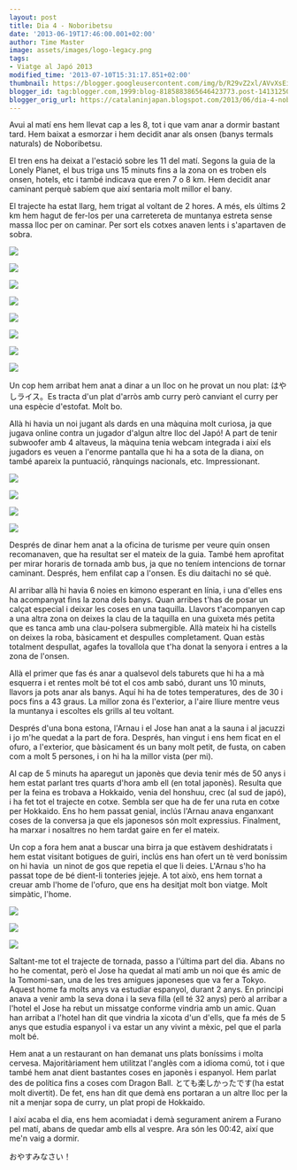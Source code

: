 ```yaml
---
layout: post
title: Dia 4 - Noboribetsu
date: '2013-06-19T17:46:00.001+02:00'
author: Time Master
image: assets/images/logo-legacy.png
tags:
- Viatge al Japó 2013
modified_time: '2013-07-10T15:31:17.851+02:00'
thumbnail: https://blogger.googleusercontent.com/img/b/R29vZ2xl/AVvXsEiBX1C8Y3OzF2JAotxPITRJl5rEpM-eExdJhPzNOfqRifCJNsGpe2LG9p2s5kXfcZMDJ_mz9RBnZMIAN1oYGKsZC1Y17y51PnTVxZO98GlAq3Zg0cZpmkOSQi7vp-w5TSiZ90Z-MH9AOos/s72-c/DSCN4788.JPG
blogger_id: tag:blogger.com,1999:blog-8185883865646423773.post-1413125060299905774
blogger_orig_url: https://catalaninjapan.blogspot.com/2013/06/dia-4-noboribetsu.html
---
```



Avui al matí ens hem llevat cap a les 8, tot i que vam anar a dormir bastant tard. Hem baixat a esmorzar i hem decidit anar als onsen (banys termals naturals) de Noboribetsu.

  


El tren ens ha deixat a l'estació sobre les 11 del matí. Segons la guia de la Lonely Planet, el bus triga uns 15 minuts fins a la zona on es troben els onsen, hotels, etc i també indicava que eren 7 o 8 km. Hem decidit anar caminant perquè sabíem que així sentaria molt millor el bany.  

  

El trajecte ha estat llarg, hem trigat al voltant de 2 hores. A més, els últims 2 km hem hagut de fer-los per una carretereta de muntanya estreta sense massa lloc per on caminar. Per sort els cotxes anaven lents i s'apartaven de sobra.  

  


[![](https://blogger.googleusercontent.com/img/b/R29vZ2xl/AVvXsEiBX1C8Y3OzF2JAotxPITRJl5rEpM-eExdJhPzNOfqRifCJNsGpe2LG9p2s5kXfcZMDJ_mz9RBnZMIAN1oYGKsZC1Y17y51PnTVxZO98GlAq3Zg0cZpmkOSQi7vp-w5TSiZ90Z-MH9AOos/s320/DSCN4788.JPG)](https://blogger.googleusercontent.com/img/b/R29vZ2xl/AVvXsEiBX1C8Y3OzF2JAotxPITRJl5rEpM-eExdJhPzNOfqRifCJNsGpe2LG9p2s5kXfcZMDJ_mz9RBnZMIAN1oYGKsZC1Y17y51PnTVxZO98GlAq3Zg0cZpmkOSQi7vp-w5TSiZ90Z-MH9AOos/s1600/DSCN4788.JPG)
  


[![](https://blogger.googleusercontent.com/img/b/R29vZ2xl/AVvXsEguaKOouqvf8QNh9uC-J2EUleWRURnReyJuyqCUNQ1lKLznGJ5ghFuVaXsNJxRTAzDc0SSikz3W0SY0eJ_ohpBf-tM5p3rW5iNzQi9F1WD0b_2KIn4pU58h93dr7VWMPhgqaZPcI5oFNMw/s320/DSCN4790.JPG)](https://blogger.googleusercontent.com/img/b/R29vZ2xl/AVvXsEguaKOouqvf8QNh9uC-J2EUleWRURnReyJuyqCUNQ1lKLznGJ5ghFuVaXsNJxRTAzDc0SSikz3W0SY0eJ_ohpBf-tM5p3rW5iNzQi9F1WD0b_2KIn4pU58h93dr7VWMPhgqaZPcI5oFNMw/s1600/DSCN4790.JPG)
  


[![](https://blogger.googleusercontent.com/img/b/R29vZ2xl/AVvXsEjrjj5w_QKYMhPTAay3nbwJJ9PxWlqE_TB4IjYGUJhZASdauzRywF2PUt_TkjAgtxsLyYnpZ5x5AAgbloV3cvfazOUJNxlMpmVRnGzrxNRb5kyuiIclEX9TPLnFQxsOpqxeIGDHiztiJGs/s320/DSCN4791.JPG)](https://blogger.googleusercontent.com/img/b/R29vZ2xl/AVvXsEjrjj5w_QKYMhPTAay3nbwJJ9PxWlqE_TB4IjYGUJhZASdauzRywF2PUt_TkjAgtxsLyYnpZ5x5AAgbloV3cvfazOUJNxlMpmVRnGzrxNRb5kyuiIclEX9TPLnFQxsOpqxeIGDHiztiJGs/s1600/DSCN4791.JPG)
  


[![](https://blogger.googleusercontent.com/img/b/R29vZ2xl/AVvXsEjrFEd9hXM6mBnWO1XVmI00VnuoPd9NsufyOVpxsXlIN44bOo92a-6wwqLw890dBgmMv8XGTJdb37ckKhkF03lt83NAwnWjdgkF4PMvxYEH7peSZGaDKTCU0QlVRfUaOliDB57f2SwKa3Q/s320/DSCN4793.JPG)](https://blogger.googleusercontent.com/img/b/R29vZ2xl/AVvXsEjrFEd9hXM6mBnWO1XVmI00VnuoPd9NsufyOVpxsXlIN44bOo92a-6wwqLw890dBgmMv8XGTJdb37ckKhkF03lt83NAwnWjdgkF4PMvxYEH7peSZGaDKTCU0QlVRfUaOliDB57f2SwKa3Q/s1600/DSCN4793.JPG)
  


[![](https://blogger.googleusercontent.com/img/b/R29vZ2xl/AVvXsEgZHaehMZDv6p3nIuFCwEYgVYfioaU-z_rhDWCBTcsfY_V3O2_adRRq1X32t0JW2yJ9OkG_ofl0nmr1N4hhSefOJJrmB5oFgAfLmzk1o5BH_ua85G5NeEl7i-1NDF-qJyc0qFaNTWvQP84/s320/DSCN4798.JPG)](https://blogger.googleusercontent.com/img/b/R29vZ2xl/AVvXsEgZHaehMZDv6p3nIuFCwEYgVYfioaU-z_rhDWCBTcsfY_V3O2_adRRq1X32t0JW2yJ9OkG_ofl0nmr1N4hhSefOJJrmB5oFgAfLmzk1o5BH_ua85G5NeEl7i-1NDF-qJyc0qFaNTWvQP84/s1600/DSCN4798.JPG)
  


[![](https://blogger.googleusercontent.com/img/b/R29vZ2xl/AVvXsEgSqB616KOQQljhqPX9b8WCO1vCqtWQhmADFNmqsqR18tMzryVVcgkLGpOmaxJpi4DW2EI7WyvwOJA0qcsEIJRoq7zV8uYGe65VfQ4s6_E24alhAEHb-lINoJuIMCs35igL-GgCmU7lYaM/s320/DSCN4803.JPG)](https://blogger.googleusercontent.com/img/b/R29vZ2xl/AVvXsEgSqB616KOQQljhqPX9b8WCO1vCqtWQhmADFNmqsqR18tMzryVVcgkLGpOmaxJpi4DW2EI7WyvwOJA0qcsEIJRoq7zV8uYGe65VfQ4s6_E24alhAEHb-lINoJuIMCs35igL-GgCmU7lYaM/s1600/DSCN4803.JPG)
  


[![](https://blogger.googleusercontent.com/img/b/R29vZ2xl/AVvXsEj4-Jek0ZtYAP4BNN0KZVPDWdaFW5BXTKP2THsyv1cG2XbcSkvR0QU7NJQhyphenhyphenFo8nvMyNj6EjqJT9NvrcO8jU6w1GNHjUEdGi0f7KzjjRIbWUQ9LxnVEYSvuu1CtfRRlkMOLH5-MEwM1FQU/s320/DSCN4805.JPG)](https://blogger.googleusercontent.com/img/b/R29vZ2xl/AVvXsEj4-Jek0ZtYAP4BNN0KZVPDWdaFW5BXTKP2THsyv1cG2XbcSkvR0QU7NJQhyphenhyphenFo8nvMyNj6EjqJT9NvrcO8jU6w1GNHjUEdGi0f7KzjjRIbWUQ9LxnVEYSvuu1CtfRRlkMOLH5-MEwM1FQU/s1600/DSCN4805.JPG)
  


[![](https://blogger.googleusercontent.com/img/b/R29vZ2xl/AVvXsEjx3klPdUtuVFStIVKGBWttTkSCYYudOTyhwS4JVe7CUB0ur4rpEb5HhRe2hsV1AuY7HcLm0381XF3QvNwCxi_wxAXEBIpVuXWSBVDSdlYt8_CJQFxAXvXmIf0mhE0zxeV4t3tgkqWfa30/s320/DSCN4808.JPG)](https://blogger.googleusercontent.com/img/b/R29vZ2xl/AVvXsEjx3klPdUtuVFStIVKGBWttTkSCYYudOTyhwS4JVe7CUB0ur4rpEb5HhRe2hsV1AuY7HcLm0381XF3QvNwCxi_wxAXEBIpVuXWSBVDSdlYt8_CJQFxAXvXmIf0mhE0zxeV4t3tgkqWfa30/s1600/DSCN4808.JPG)
  


  


Un cop hem arribat hem anat a dinar a un lloc on he provat un nou plat: はやしライス。Es tracta d'un plat d'arròs amb curry però canviant el curry per una espècie d'estofat. Molt bo.

  


Allà hi havia un noi jugant als dards en una màquina molt curiosa, ja que jugava online contra un jugador d'algun altre lloc del Japó! A part de tenir subwoofer amb 4 altaveus, la màquina tenia webcam integrada i així els jugadors es veuen a l'enorme pantalla que hi ha a sota de la diana, on també apareix la puntuació, rànquings nacionals, etc. Impressionant.  

  


[![](https://blogger.googleusercontent.com/img/b/R29vZ2xl/AVvXsEiXDPxLPrFi4Vnfr9OZ1CBmgOFSewOG8hrNIpigtgom7icWwJLhl6tLStdHA3eN-0t18N4Ov-5ivxnwfr3KrivoEVcQztyjEshtx0_e-piMzXCML3Y0TusnVHzARzWx-sr8BUwKHwCyiow/s320/DSCN4811.JPG)](https://blogger.googleusercontent.com/img/b/R29vZ2xl/AVvXsEiXDPxLPrFi4Vnfr9OZ1CBmgOFSewOG8hrNIpigtgom7icWwJLhl6tLStdHA3eN-0t18N4Ov-5ivxnwfr3KrivoEVcQztyjEshtx0_e-piMzXCML3Y0TusnVHzARzWx-sr8BUwKHwCyiow/s1600/DSCN4811.JPG)
  


[![](https://blogger.googleusercontent.com/img/b/R29vZ2xl/AVvXsEiBE9WSRXT8hIiLPBXAsCBd9tzWqzhRsYsnXIbRg8qPRB0UwLF88XoxS1qyczrEBiS8igot_vnoffkZbIsRMC74_UZG67tf-ju2gz9gDZngcY45rP1wAV62mvNnCuzvlFJtRkI2f5tTyTU/s320/DSCN4812.JPG)](https://blogger.googleusercontent.com/img/b/R29vZ2xl/AVvXsEiBE9WSRXT8hIiLPBXAsCBd9tzWqzhRsYsnXIbRg8qPRB0UwLF88XoxS1qyczrEBiS8igot_vnoffkZbIsRMC74_UZG67tf-ju2gz9gDZngcY45rP1wAV62mvNnCuzvlFJtRkI2f5tTyTU/s1600/DSCN4812.JPG)
  


[![](https://blogger.googleusercontent.com/img/b/R29vZ2xl/AVvXsEj_41bzLyne2JXmbHnXVoodshfEjJHRR5FvfAtDuQlJpSAMeFfFtipPKum76c6iq99CSM4Zf7vWfOAgGWeaze-NJdnCeiWfxyf5JTPNaE6uZ2PBB72BXyVPZORp5AVFVGCCP0jgSNcE6RI/s320/DSCN4813.JPG)](https://blogger.googleusercontent.com/img/b/R29vZ2xl/AVvXsEj_41bzLyne2JXmbHnXVoodshfEjJHRR5FvfAtDuQlJpSAMeFfFtipPKum76c6iq99CSM4Zf7vWfOAgGWeaze-NJdnCeiWfxyf5JTPNaE6uZ2PBB72BXyVPZORp5AVFVGCCP0jgSNcE6RI/s1600/DSCN4813.JPG)
  


[![](https://blogger.googleusercontent.com/img/b/R29vZ2xl/AVvXsEhnnq4m9NPfXq3hu3II4UeWK9h6p4xW8ctJSheKkiBvqhFkAOmhzY3lvMkixY_QoUdbmp1G5GKw5ClRacgVi0b8mlRfjWa6cIMclkbzxDJ3SdFZMruvd-tKVJ4lGa_fSR4RGp3j7JKRA3k/s320/DSCN4815.JPG)](https://blogger.googleusercontent.com/img/b/R29vZ2xl/AVvXsEhnnq4m9NPfXq3hu3II4UeWK9h6p4xW8ctJSheKkiBvqhFkAOmhzY3lvMkixY_QoUdbmp1G5GKw5ClRacgVi0b8mlRfjWa6cIMclkbzxDJ3SdFZMruvd-tKVJ4lGa_fSR4RGp3j7JKRA3k/s1600/DSCN4815.JPG)
  


Després de dinar hem anat a la oficina de turisme per veure quin onsen recomanaven, que ha resultat ser el mateix de la guia. També hem aprofitat per mirar horaris de tornada amb bus, ja que no teníem intencions de tornar caminant. Després, hem enfilat cap a l'onsen. Es diu daitachi no sé què.

  


Al arribar allà hi havia 6 noies en kimono esperant en línia, i una d'elles ens ha acompanyat fins la zona dels banys. Quan arribes t'has de posar un calçat especial i deixar les coses en una taquilla. Llavors t'acompanyen cap a una altra zona on deixes la clau de la taquilla en una guixeta més petita que es tanca amb una clau-polsera submergible. Allà mateix hi ha cistells on deixes la roba, bàsicament et despulles completament. Quan estàs totalment despullat, agafes la tovallola que t'ha donat la senyora i entres a la zona de l'onsen.

Allà el primer que fas és anar a qualsevol dels taburets que hi ha a mà esquerra i et rentes molt bé tot el cos amb sabó, durant uns 10 minuts, llavors ja pots anar als banys. Aquí hi ha de totes temperatures, des de 30 i pocs fins a 43 graus. La millor zona és l'exterior, a l'aire lliure mentre veus la muntanya i escoltes els grills al teu voltant.

  


Després d'una bona estona, l'Arnau i el Jose han anat a la sauna i al jacuzzi i jo m'he quedat a la part de fora. Després, han vingut i ens hem ficat en el ofuro, a l'exterior, que bàsicament és un bany molt petit, de fusta, on caben com a molt 5 persones, i on hi ha la millor vista (per mi).

  


Al cap de 5 minuts ha aparegut un japonès que devia tenir més de 50 anys i hem estat parlant tres quarts d'hora amb ell (en total japonès). Resulta que per la feina es trobava a Hokkaido, venia del honshuu, crec (al sud de japó), i ha fet tot el trajecte en cotxe. Sembla ser que ha de fer una ruta en cotxe per Hokkaido. Ens ho hem passat genial, inclús l'Arnau anava enganxant coses de la conversa ja que els japonesos són molt expressius. Finalment, ha marxar i nosaltres no hem tardat gaire en fer el mateix.

  


Un cop a fora hem anat a buscar una birra ja que estàvem deshidratats i hem estat visitant botigues de guiri, inclús ens han ofert un tè verd boníssim on hi havia  un ninot de gos que repetia el que li deies. L'Arnau s'ho ha passat tope de bé dient-li tonteries jejeje. A tot això, ens hem tornat a creuar amb l'home de l'ofuro, que ens ha desitjat molt bon viatge. Molt simpàtic, l'home.  

  


[![](https://blogger.googleusercontent.com/img/b/R29vZ2xl/AVvXsEhj6pLH_rg47W8Iqrzeeo2K_-7p922DswTjwMpyE1PDBmJ9F5s50A4hz9vLTcGeWgTriuop8do1LjBrRW8J0ywL7OVRxcGaFLiZP7iPa0KsBv1GONYZWKvLTm_SChbCdPeu7kQbinRMtG4/s320/DSCN4823.JPG)](https://blogger.googleusercontent.com/img/b/R29vZ2xl/AVvXsEhj6pLH_rg47W8Iqrzeeo2K_-7p922DswTjwMpyE1PDBmJ9F5s50A4hz9vLTcGeWgTriuop8do1LjBrRW8J0ywL7OVRxcGaFLiZP7iPa0KsBv1GONYZWKvLTm_SChbCdPeu7kQbinRMtG4/s1600/DSCN4823.JPG)
  


[![](https://blogger.googleusercontent.com/img/b/R29vZ2xl/AVvXsEgIdCbSH8rbPa5aRCe32KA1WKdVC4Q1BRo12vvvjzIJtN8ZX7ZEKa7Uti4m1NuAICKCLZTX-XSx46bdjaXNSP3V4IeYbeXcEmMLIvFHMIAAloYDl9ItVs83kdlK2m62AdShYtN8UeTe7Xo/s320/DSCN4825.JPG)](https://blogger.googleusercontent.com/img/b/R29vZ2xl/AVvXsEgIdCbSH8rbPa5aRCe32KA1WKdVC4Q1BRo12vvvjzIJtN8ZX7ZEKa7Uti4m1NuAICKCLZTX-XSx46bdjaXNSP3V4IeYbeXcEmMLIvFHMIAAloYDl9ItVs83kdlK2m62AdShYtN8UeTe7Xo/s1600/DSCN4825.JPG)
  


[![](https://blogger.googleusercontent.com/img/b/R29vZ2xl/AVvXsEgAyVAwmXhiVt27z1RWwPwJKSkuTx7eHJgZGOYA6SMEpA_dNeqEv-N7n3nZboM1ZwotCaNbfTtu2zRCX40nU4eMld0UvyUXtSMF-T3Vi2HWPBH6dmhhyzLVZAXGtmiZsxs9kcolpXtaSK0/s320/DSCN4828.JPG)](https://blogger.googleusercontent.com/img/b/R29vZ2xl/AVvXsEgAyVAwmXhiVt27z1RWwPwJKSkuTx7eHJgZGOYA6SMEpA_dNeqEv-N7n3nZboM1ZwotCaNbfTtu2zRCX40nU4eMld0UvyUXtSMF-T3Vi2HWPBH6dmhhyzLVZAXGtmiZsxs9kcolpXtaSK0/s1600/DSCN4828.JPG)
  


Saltant-me tot el trajecte de tornada, passo a l'última part del dia. Abans no ho he comentat, però el Jose ha quedat al matí amb un noi que és amic de la Tomomi-san, una de les tres amigues japoneses que va fer a Tokyo. Aquest home fa molts anys va estudiar espanyol, durant 2 anys. En principi anava a venir amb la seva dona i la seva filla (ell té 32 anys) però al arribar a l'hotel el Jose ha rebut un missatge conforme vindria amb un amic. Quan han arribat a l'hotel han dit que vindria la xicota d'un d'ells, que fa més de 5 anys que estudia espanyol i va estar un any vivint a mèxic, pel que el parla molt bé.

  


Hem anat a un restaurant on han demanat uns plats boníssims i molta cervesa. Majoritàriament hem utilitzat l'anglès com a idioma comú, tot i que també hem anat dient bastantes coses en japonès i espanyol. Hem parlat des de política fins a coses com Dragon Ball. とても楽しかったです(ha estat molt divertit). De fet, ens han dit que demà ens portaran a un altre lloc per la nit a menjar sopa de curry, un plat propi de Hokkaido.

  


I així acaba el dia, ens hem acomiadat i demà segurament anirem a Furano pel matí, abans de quedar amb ells al vespre. Ara són les 00:42, així que me'n vaig a dormir.

おやすみなさい！
